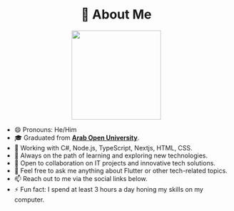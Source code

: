 <h1 align="center">💫 About Me</h1>

<p align="center">
  <img src="https://cdn.discordapp.com/attachments/1038163385847644160/1430069873387507722/tenor.gif?ex=68f86fdb&is=68f71e5b&hm=59452ae57179565f5202145e94d831853222687b2967e44f78e62e4c31450f5c" width="200" height="200" />
</p>


- 😄 Pronouns: He/Him
- 🎓 Graduated from **[Arab Open University]([https://www.open.ac.uk/](https://www.aou.org.bh/Pages/default.aspx))**.
- 💼 Working with C#, Node.js, TypeScript, Nextjs, HTML, CSS.
- 🌱 Always on the path of learning and exploring new technologies.
- 🤝 Open to collaboration on IT projects and innovative tech solutions.
- 💬 Feel free to ask me anything about Flutter or other tech-related topics.
- 📫 Reach out to me via the social links below.
- ⚡ Fun fact: I spend at least 3 hours a day honing my skills on my computer.
